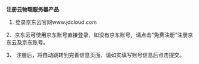 **注册云物理服务器产品**

1. 登录京东云官网www.jdcloud.com

2、京东云可使用京东账号直接登录，如没有京东账号，请点击“免费注册”注册京东云及京东账号。

3、 注册后，将自动跳转到完善信息页面，请如实填写账号信息后点击提交。